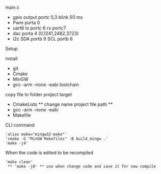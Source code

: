 main.c

- gpio output portc 0,3  blink 50 ms
- Pwm porta 0 
- uart6 tx portc 6 rx portc7
- dac porta 4 (0,1241,2482,3723)
- i2c SDA portb 9 SCL portb 6

Setup

install
- git
- Cmake
- MinGW
- gcc -arm -none -eabi toolchain

copy file to folder project target

- CmakeLists  ** change name project file path **
- gcc -arm -none -eabi
- Makefile

CLI command

    'alias make="mingw32-make"'
    'cmake -G "MinGW Makefiles" -B build_mingw .'
    'make -j4'


When the code is edited to be recompiled

    'make clean'
     ** 'make -j8' ** use when change code and save it for new compile
